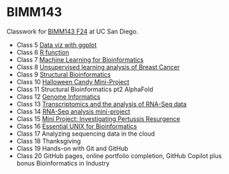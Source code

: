 # BIMM143
Classwork for [BIMM143 F24](https://bioboot.github.io/bimm143_F24/) at UC San Diego.

- Class 5 [Data viz with ggplot](https://github.com/sabrinayujiewu/bimm143/blob/main/class05/class05.md)
- Class 6 [R function](https://github.com/sabrinayujiewu/bimm143/blob/main/class06/class06.pdf)
- Class 7 [Machine Learning for Bioinformatics](https://github.com/sabrinayujiewu/bimm143/blob/main/class07/class07.pdf)
- Class 8 [Unsupervised learning analysis of Breast Cancer](https://github.com/sabrinayujiewu/bimm143/blob/main/class08/Class-8-Mini-Project.pdf)
- Class 9 [Structural Bioinformatics](https://github.com/sabrinayujiewu/bimm143/blob/main/class09/class09.pdf)
- Class 10 [Halloween Candy Mini-Project](https://github.com/sabrinayujiewu/bimm143/blob/main/class10/class10.pdf)
- Class 11 Structural Bioinformatics pt2 AlphaFold
- Class 12 [Genome Informatics](https://github.com/sabrinayujiewu/bimm143/blob/main/class12/class12.pdf)
- Class 13 [Transcriptomics and the analysis of RNA-Seq data](https://github.com/sabrinayujiewu/bimm143/blob/main/class13/class13.pdf)
- Class 14 [RNA-Seq analysis mini-project](https://github.com/sabrinayujiewu/bimm143/blob/main/class14/class14.pdf)
- Class 15 [Mini Project: Investigating Pertussis Resurgence](https://github.com/sabrinayujiewu/bimm143/blob/main/class15/class15.pdf)
- Class 16 [Essential UNIX for Bioinformatics](https://github.com/sabrinayujiewu/bimm143/blob/main/class16/HW8_unix_questions.pdf)
- Class 17 Analyzing sequencing data in the cloud
- Class 18 Thanksgiving
- Class 19 Hands-on with Git and GitHub
- Class 20 GitHub pages, online portfolio completion, GitHub Copilot plus bonus Bioinformatics in Industry
